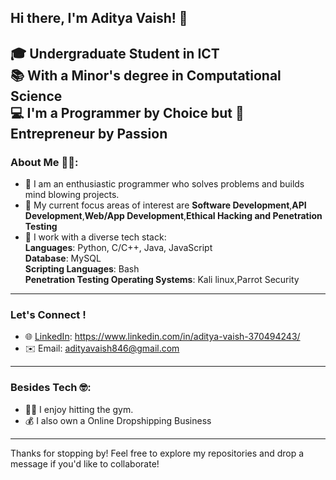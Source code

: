 ## Hi there, I'm Aditya Vaish! 👋

🎓 **Undergraduate Student in ICT**  
📚 **With a Minor's degree in Computational Science**  
💻 **I'm a Programmer by Choice but 💸 Entrepreneur by Passion**
---

### About Me 🥷🏻:

- 🌟 I am an enthusiastic programmer who solves problems and builds mind blowing projects.
- 🚀 My current focus areas of interest are **Software Development**,**API Development**,**Web/App Development**,**Ethical Hacking and Penetration Testing**
- 🧰 I work with a diverse tech stack:  
  **Languages**: Python, C/C++, Java, JavaScript<br> 
  **Database**: MySQL<br>
  **Scripting Languages**: Bash<br>
  **Penetration Testing Operating Systems**: Kali linux,Parrot Security<br>
---

### Let's Connect !

- 🌐 [LinkedIn](#): https://www.linkedin.com/in/aditya-vaish-370494243/
- ✉️ Email: adityavaish846@gmail.com  
---

### Besides Tech 🤓:
- 💪🏻 I enjoy hitting the gym.  
- 💰 I also own a Online Dropshipping Business 
---
Thanks for stopping by! Feel free to explore my repositories and drop a message if you'd like to collaborate!
